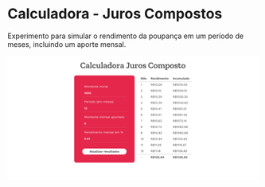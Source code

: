 # Calculadora - Juros Compostos

Experimento para simular o rendimento da poupança em um período de meses, incluindo um aporte mensal.

![image](https://raw.githubusercontent.com/djalmaaraujo/react-simulate-savings/gh-pages/preview.png)
